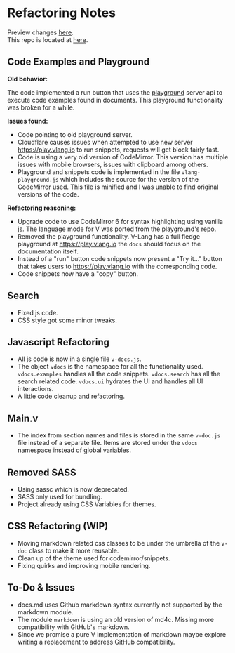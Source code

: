 # Refactoring Notes

Preview changes [here](https://www.exponentialworks.com/v/docs/index.html).<br>
This repo is located at [here](https://github.com/ctkjose/v-docs-generator).<br>


## Code Examples and Playground

**Old behavior:**

The code implemented a run button that uses the [playground](https://github.com/vlang/playground) server api to execute code examples found in documents. This playground functionality was broken for a while. 

**Issues found:**
- Code pointing to old playground server.
- Cloudflare causes issues when attempted to use new server https://play.vlang.io to run snippets, requests will get block fairly fast.
- Code is using a very old version of CodeMirror. This version has multiple issues with mobile browsers, issues with clipboard among others.
- Playground and snippets code is implemented in the file `vlang-playground.js` which includes the source for the version of the CodeMirror used. This file is minified and I was unable to find original versions of the code.

**Refactoring reasoning:**

- Upgrade code to use CodeMirror 6 for syntax highlighting using vanilla js. The language mode for V was ported from the playground's [repo](https://github.com/vlang/playground).
- Removed the playground functionality. V-Lang has a full fledge playground at https://play.vlang.io the `docs` should focus on the documentation itself.
- Instead of a "run" button code snippets now present a "Try it..." button that takes users to https://play.vlang.io with the corresponding code.
- Code snippets now have a "copy" button.

## Search

- Fixed js code.
- CSS style got some minor tweaks.

## Javascript Refactoring

- All js code is now in a single file `v-docs.js`.
- The object `vdocs` is the namespace for all the functionality used. `vdocs.examples` handles all the code snippets. `vdocs.search` has all the search related code. `vdocs.ui` hydrates the UI and handles all UI interactions.
- A little code cleanup and refactoring.

## Main.v
- The index from section names and files is stored in the same `v-doc.js` file instead of a separate file. Items are stored under the `vdocs` namespace instead of global variables.


## Removed SASS

- Using sassc which is now deprecated.
- SASS only used for bundling.
- Project already using CSS Variables for themes.

## CSS Refactoring (WIP)

- Moving markdown related css classes to be under the umbrella of the `v-doc` class to make it more reusable.
- Clean up of the theme used for codemirror/snippets.
- Fixing quirks and improving mobile rendering.

## To-Do & Issues
- docs.md uses Github markdown syntax currently not supported by the markdown module.
- The module `markdown` is using an old version of md4c. Missing more compatibility with GitHub's markdown.
- Since we promise a pure V implementation of markdown maybe explore writing a replacement to address GitHub compatibility. 


